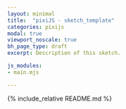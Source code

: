 ```yaml
---
layout: minimal
title:  "pixiJS - sketch_template"
categories: pixijs
modal: true
viewport_noscale: true
bh_page_type: draft
excerpt: Description of this sketch.

js_modules:
- main.mjs

---
```


{% include_relative README.md %}

